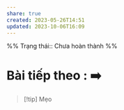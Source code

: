 ```yaml
---
share: true
created: 2023-05-26T14:51
updated: 2023-10-06T16:09
---
```


%%
Trạng thái:: Chưa hoàn thành
%%
# Bài tiếp theo : [](.md) ➡️

> [!tip] Mẹo
